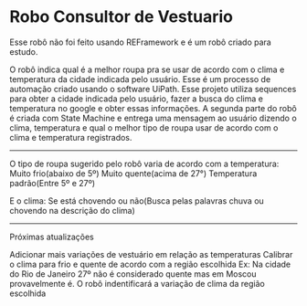 # Robo Consultor de Vestuario

Esse robô não foi feito usando REFramework e é um robô criado para estudo.

O robô indica qual é a melhor roupa pra se usar de acordo com o clima e temperatura da cidade indicada pelo usuário.
Esse é um processo de automação criado usando o software UiPath. Esse projeto utiliza sequences para obter a cidade indicada pelo usuário,
fazer a busca do clima e temperatura no google e obter essas informações. 
A segunda parte do robô é criada com State Machine e entrega uma mensagem ao usuário dizendo o clima, temperatura e qual o melhor tipo
de roupa usar de acordo com o clima e temperatura registrados.
- - - - - - - - - - - - - - - - - - - - - - - - - - - - - - - - - - - - - - - - - - - - - - - - - - - - - - - - - - - - -
O tipo de roupa sugerido pelo robô varia de acordo com a temperatura: 
Muito frio(abaixo de 5º)
Muito quente(acima de 27°)
Temperatura padrão(Entre 5º e 27º)

E o clima:
Se está chovendo ou não(Busca pelas palavras chuva ou chovendo na descrição do clima)
- - - - - - - - - - - - - - - - - - - - - - - - - - - - - - - - - - - - - - - - - - - - - - - - - - - - - - - - - - - - -
Próximas atualizações

Adicionar mais variações de vestuário em relação as temperaturas
Calibrar o clima para frio e quente de acordo com a região escolhida
Ex: Na cidade do Rio de Janeiro 27º não é considerado quente mas em Moscou provavelmente é. 
O robô indentificará a variação de clima da região escolhida
